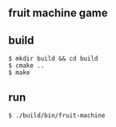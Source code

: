 ## fruit machine game

## build

```
$ mkdir build && cd build
$ cmake ..
$ make
```

## run

```
$ ./build/bin/fruit-machine
```
